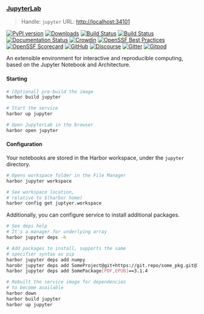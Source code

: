 ### [JupyterLab](https://github.com/jupyterlab/jupyterlab)

> Handle: `jupyter`
> URL: [http://localhost:34101](http://localhost:34101)

[![PyPI version](https://badge.fury.io/py/jupyterlab.svg)](https://badge.fury.io/py/jupyterlab)
[![Downloads](https://static.pepy.tech/badge/jupyterlab/month)](https://pepy.tech/project/jupyterlab)
[![Build Status](https://github.com/jupyterlab/jupyterlab/workflows/Linux%20Tests/badge.svg)](https://github.com/jupyterlab/jupyterlab/actions?query=branch%3Amain+workflow%3A%22Linux+Tests%22)
[![Build Status](https://github.com/jupyterlab/jupyterlab/workflows/Windows%20Tests/badge.svg)](https://github.com/jupyterlab/jupyterlab/actions?query=branch%3Amain+workflow%3A%22Windows+Tests%22)
[![Documentation Status](https://readthedocs.org/projects/jupyterlab/badge/?version=stable)](http://jupyterlab.readthedocs.io/en/stable/)
[![Crowdin](https://badges.crowdin.net/jupyterlab/localized.svg)](https://crowdin.com/project/jupyterlab)
[![OpenSSF Best Practices](https://www.bestpractices.dev/projects/8675/badge)](https://www.bestpractices.dev/projects/8675)
[![OpenSSF Scorecard](https://api.scorecard.dev/projects/github.com/jupyterlab/jupyterlab/badge)](https://scorecard.dev/viewer/?uri=github.com/jupyterlab/jupyterlab)
[![GitHub](https://img.shields.io/badge/issue_tracking-github-blue.svg)](https://github.com/jupyterlab/jupyterlab/issues)
[![Discourse](https://img.shields.io/badge/help_forum-discourse-blue.svg)](https://discourse.jupyter.org/c/jupyterlab)
[![Gitter](https://img.shields.io/badge/social_chat-gitter-blue.svg)](https://gitter.im/jupyterlab/jupyterlab)
[![Gitpod](https://img.shields.io/badge/gitpod_editor-open-blue.svg)](https://gitpod.io/#https://github.com/jupyterlab/jupyterlab)

An extensible environment for interactive and reproducible computing, based on the
Jupyter Notebook and Architecture.

#### Starting

```bash
# [Optional] pre-build the image
harbor build jupyter

# Start the service
harbor up jupyter

# Open JupyterLab in the browser
harbor open jupyter
```

#### Configuration

Your notebooks are stored in the Harbor workspace, under the `jupyter` directory.

```bash
# Opens workspace folder in the File Manager
harbor jupyter workspace

# See workspace location,
# relative to $(harbor home)
harbor config get juptyer.workspace
```

Additionally, you can configure service to install additional packages.

```bash
# See deps help
# It's a manager for underlying array
harbor jupyter deps -h

# Add packages to install, supports the same
# specifier syntax as pip
harbor jupyter deps add numpy
harobr jupyter deps add SomeProject@git+https://git.repo/some_pkg.git@1.3.1
harbor jupyter deps add SomePackage[PDF,EPUB]==3.1.4

# Rebuilt the service image for dependencies
# to become available
harbor down
harbor build jupyter
harbor up jupyter
```
